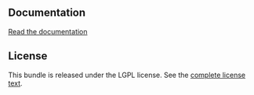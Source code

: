 Documentation
-------------

[Read the documentation](Resources/doc/index.md)

License
-------

This bundle is released under the LGPL license. See the [complete license text](Resources/meta/LICENSE).